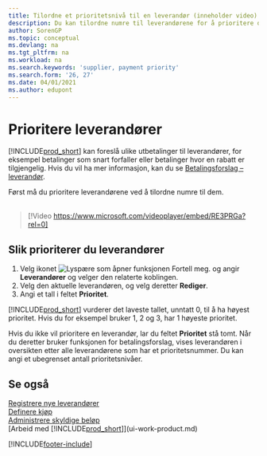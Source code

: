 ```yaml
---
title: Tilordne et prioritetsnivå til en leverandør (inneholder video)
description: Du kan tilordne numre til leverandørene for å prioritere dem og forenkle betalingsforslag i Business Central.
author: SorenGP
ms.topic: conceptual
ms.devlang: na
ms.tgt_pltfrm: na
ms.workload: na
ms.search.keywords: 'supplier, payment priority'
ms.search.form: '26, 27'
ms.date: 04/01/2021
ms.author: edupont
---
```

# <a name="prioritize-vendors"></a><a name="prioritize-vendors"></a><a name="prioritize-vendors"></a>Prioritere leverandører

[!INCLUDE[prod_short](includes/prod_short.md)] kan foreslå ulike utbetalinger til leverandører, for eksempel betalinger som snart forfaller eller betalinger hvor en rabatt er tilgjengelig. Hvis du vil ha mer informasjon, kan du se [Betalingsforslag – leverandør](payables-how-suggest-vendor-payments.md).

Først må du prioritere leverandørene ved å tilordne numre til dem.
<br><br>
> [!Video https://www.microsoft.com/videoplayer/embed/RE3PRGa?rel=0]

## <a name="to-prioritize-vendors"></a><a name="to-prioritize-vendors"></a><a name="to-prioritize-vendors"></a>Slik prioriterer du leverandører

1. Velg ikonet ![Lyspære som åpner funksjonen Fortell meg.](media/ui-search/search_small.png "Fortell hva du vil gjøre") og angir **Leverandører** og velger den relaterte koblingen.
2. Velg den aktuelle leverandøren, og velg deretter **Rediger**.
3. Angi et tall i feltet **Prioritet**.

[!INCLUDE[prod_short](includes/prod_short.md)] vurderer det laveste tallet, unntatt 0, til å ha høyest prioritet. Hvis du for eksempel bruker 1, 2 og 3, har 1 høyeste prioritet.

Hvis du ikke vil prioritere en leverandør, lar du feltet **Prioritet** stå tomt. Når du deretter bruker funksjonen for betalingsforslag, vises leverandøren i oversikten etter alle leverandørene som har et prioritetsnummer. Du kan angi et ubegrenset antall prioritetsnivåer.

## <a name="see-also"></a><a name="see-also"></a><a name="see-also"></a>Se også

[Registrere nye leverandører](purchasing-how-register-new-vendors.md)  
[Definere kjøp](purchasing-setup-purchasing.md)  
[Administrere skyldige beløp](payables-manage-payables.md)  
[Arbeid med [!INCLUDE[prod_short](includes/prod_short.md)]](ui-work-product.md)

[!INCLUDE[footer-include](includes/footer-banner.md)]
